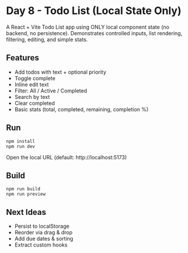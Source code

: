 # Day 8 - Todo List (Local State Only)

A React + Vite Todo List app using ONLY local component state (no backend, no persistence). Demonstrates controlled inputs, list rendering, filtering, editing, and simple stats.

## Features
- Add todos with text + optional priority
- Toggle complete
- Inline edit text
- Filter: All / Active / Completed
- Search by text
- Clear completed
- Basic stats (total, completed, remaining, completion %)

## Run
```
npm install
npm run dev
```
Open the local URL (default: http://localhost:5173)

## Build
```
npm run build
npm run preview
```

## Next Ideas
- Persist to localStorage
- Reorder via drag & drop
- Add due dates & sorting
- Extract custom hooks

